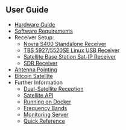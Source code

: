 ## User Guide

- [Hardware Guide](hardware.md)
- [Software Requirements](software.md)
- Receiver Setup:
    - [Novra S400 Standalone Receiver](s400.md)
    - [TBS 5927/5520SE Linux USB Receiver](tbs.md)
    - [Satellite Base Station Sat-IP Receiver](sat-ip.md)
    - [SDR Receiver](sdr.md)
- [Antenna Pointing](antenna-pointing.md)
- [Bitcoin Satellite](bitcoin.md)
- Further Information
  - [Dual-Satellite Reception](dual-satellite.md)
  - [Satellite API](api.md)
  - [Running on Docker](docker.md)
  - [Frequency Bands](frequency.md)
  - [Monitoring Server](monitoring.md)
  - [Quick Reference](quick-reference.md)
